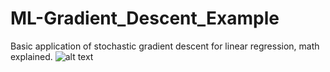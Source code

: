# ML-Gradient_Descent_Example
Basic application of stochastic gradient descent for linear regression, math explained.
![alt text](https://raw.githubusercontent.com/BrianSMiller/ML-Gradient_Descent_Example/master/fox.jpg)
